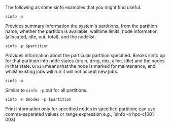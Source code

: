 The following as some sinfo examples that you might find useful.

`sinfo -s`

Provides summary information the system's partitions, from the partition name, whether the partition is available, walltime limits, 
node information (allocated, idle, out, total), and the nodelist.

`sinfo -p $partition`

Provides information about the particular partition specified. Breaks sinfo up for that partition into node states (drain, drng, 
mix, alloc, idle) and the nodes in that state. `Drain` means that the node is marked for maintenance, and whilst existing jobs will 
run it will not accept new jobs.

`sinfo -a`

Similar to `sinfo -p` but for all partitions.

`sinfo -n $nodes -p $partition`

Print information only for specified nodes in specified partition; can use comma-separated values or range expression e.g., `sinfo 
-n hpc-c[001-003].


